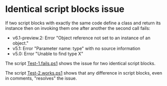 # Identical script blocks issue

If two script blocks with exactly the same code define a class and return its
instance then on invoking them one after another the second call fails:

- v6.1-preview.2: Error "Object reference not set to an instance of an object."
- v5.1: Error "Parameter name: type" with no source information
- v5.0: Error "Unable to find type X"

The script [Test-1.fails.ps1](Test-1.fails.ps1) shows the issue for two
identical script blocks.

The script [Test-2.works.ps1](Test-2.works.ps1) shows that any difference in
script blocks, even in comments, "resolves" the issue.
